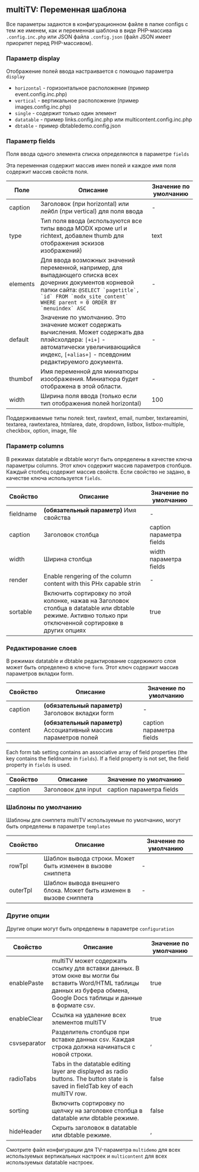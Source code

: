 
<meta http-equiv="Content-Type" content="text/html; charset=utf-8">
<h2>multiTV: Переменная шаблона</h2>

<p>Все параметры задаются в конфигурационном файле в папке <span class="text-bold">configs</span> с тем же именем, как и переменная шаблона в виде PHP-массива <code>.config.inc.php</code> или JSON файла <code>.config.json</code> (файл JSON имеет приоритет перед PHP-массивом). </p>
<h3 class="sub-header text-bold">Параметр display</h3>
<p>Отображение полей ввода настраивается с помощью параметра <code>display</code></p>
<ul>
<li><code>horizontal</code> - горизонтальное расположение (пример event.config.inc.php)</li>
<li><code>vertical</code> - вертикальное расположение (пример images.config.inc.php)</li>
<li><code>single</code> - содержит только один элемент</li>
<li><code>datatable</code> - пример links.config.inc.php или multicontent.config.inc.php</li>
<li><code>dbtable</code> - пример dbtabledemo.config.json</li>
</ul>
<h3 class="sub-header text-bold">Параметр fields</h3>
<p>Поля ввода одного элемента списка определяются в параметре <code>fields</code></p>
<p>Эта переменная содержит массив имен полей и каждое имя поля содержит массив свойств поля.</p>
<div class="flip-scroll">
<table class="table table-bordered table-vcenter flip-content">
<thead class="flip-content bordered-palegreen">
<tr><th>Поле</th><th>Описание</th><th>Значение по умолчанию</th></tr>
</thead>
<tbody>
<tr>
<td>caption</td>
<td>Заголовок (при horizontal) или лейбл (при vertical) для поля ввода</td>
<td>-</td>
</tr>
<tr>
<td>type</td>
<td>Тип поля ввода (используются все типы ввода MODX кроме url и richtext, добавлен thumb для отображения эскизов изображений)</td>
<td>text</td>
</tr>
<tr>
<td>elements</td>
<td>Для ввода возможных значений переменной, например, для выпадающего списка всех дочерних документов корневой папки сайта: <code>@SELECT `pagetitle`, `id` FROM `modx_site_content` WHERE parent = 0 ORDER BY `menuindex` ASC</code></td>
<td>-</td>
</tr>
<tr>
<td>default</td>
<td>Значение по умолчанию. Это значение может содержать вычисления. Может содержать два плэйсхолдера: <code>[+i+]</code> - автоматически увеличивающийся индекс, <code>[+alias+]</code> - псевдоним редактируемого документа.</td>
<td>-</td>
</tr>
<tr>
<td>thumbof</td>
<td>Имя переменной для миниатюры изоображения. Миниатюра будет отображена в этой области.</td>
<td>-</td>
</tr>
<tr>
<td>width</td>
<td>Ширина поля ввода (только если тип отображения полей horizontal)</td>
<td>100</td>
</tr>
</tbody>
</table>
</div>
<p><span class="text-bold">Поддерживаемые типы полей:</span> text, rawtext, email, number, textareamini, textarea, rawtextarea, htmlarea, date, dropdown, listbox, listbox-multiple, checkbox, option, image, file</p>
<h3 class="sub-header text-bold">Параметр columns</h3>
<p>В режимах datatable и dbtable могут быть определены в качестве ключа параметры columns. Этот ключ содержит массив параметров столбцов. Каждый столбец содержит массив свойств. Если свойство не задано, в качестве ключа используется <code>fields</code>.</p>
<div class="flip-scroll">
<table class="table table-bordered table-vcenter flip-content">
<thead class="flip-content bordered-palegreen">
<tr><th>Свойство</th><th>Описание</th><th>Значение по умолчанию</th></tr>
</thead>
<tbody>
<tr>
<td>fieldname</td>
<td><b>(обязательный параметр)</b> Имя свойства</td>
<td>-</td>
</tr>
<tr>
<td>caption</td>
<td>Заголовок столбца</td>
<td>caption параметра fields</td>
</tr>
<tr>
<td>width</td>
<td>Ширина столбца</td>
<td>width параметра fields</td>
</tr>
<tr>
<td>render</td>
<td>Enable rengering of the column content with this PHx capable strin</td>
<td>-</td>
</tr>
<tr>
<td>sortable</td>
<td>Включить сортировку по этой колонке, нажав на Заголовок столбца в datatable или dbtable режиме. Активно только при отключенной сортировке в других опциях</td>
<td>true</td>
</tr>
</tbody>
</table>
</div>
<h3 class="sub-header text-bold">Редактирование слоев</h3>
<p>В режимах datatable и dbtable редактирование содержимого слоя может быть определено в ключе <code>form</code>. Этот ключ содержит массив параметров вкладки form.</p>
<div class="flip-scroll">
<table class="table table-bordered table-vcenter flip-content">
<thead class="flip-content bordered-palegreen">
<tr><th>Свойство</th><th>Описание</th><th>Значение по умолчанию</th></tr>
</thead>
<tbody>
<tr>
<td>caption</td>
<td><b>(обязательный параметр)</b> Заголовок вкладки form</td>
<td>-</td>
</tr>
<tr>
<td>content</td>
<td><b>(обязательный параметр)</b> Ассоциативный массив параметров полей</td>
<td>caption параметра fields</td>
</tr>
</tbody>
</table>
</div>
<p>Each form tab setting contains an associative array of field properties (the key contains the fieldname in <code>fields</code>). If a field property is not set, the field property in <code>fields</code> is used.</p>
<div class="flip-scroll">
<table class="table table-bordered table-vcenter flip-content">
<thead class="flip-content bordered-palegreen">
<tr><th>Свойство</th><th>Описание</th><th>Значение по умолчанию</th></tr>
</thead>
<tbody>
<tr>
<td>caption</td>
<td>Заголовок для input</td>
<td>caption параметра fields</td>
</tr>
</tbody>
</table>
</div>
<h3 class="sub-header text-bold">Шаблоны по умолчанию</h3>
<p>Шаблоны для сниппета <span class="text-bold">multiTV</span> используемые по умолчанию, могут быть определены в параметре <code>templates</code></p>
<div class="flip-scroll">
<table class="table table-bordered table-vcenter flip-content">
<thead class="flip-content bordered-palegreen">
<tr><th>Свойство</th><th>Описание</th><th>Значение по умолчанию</th></tr>
</thead>
<tbody>
<tr>
<td>rowTpl</td>
<td>Шаблон вывода строки. Может быть изменен в вызове сниппета</td>
<td>-</td>
</tr>
<tr>
<td>outerTpl</td>
<td>Шаблон вывода внешнего блока. Может быть изменен в вызове сниппета</td>
<td>-</td>
</tr>
</tbody>
</table>
</div>
<h3 class="sub-header text-bold">Другие опции</h3>
<p>Другие опции могут быть определены в параметре <code>configuration</code></p>
<div class="flip-scroll">
<table class="table table-bordered table-vcenter flip-content">
<thead class="flip-content bordered-palegreen">
<tr><th>Свойство</th><th>Описание</th><th>Значение по умолчанию</th></tr>
</thead>
<tbody>
<tr>
<td>enablePaste</td>
<td>multiTV может содержать ссылку для вставки данных. В этом окне вы могли бы вставить Word/HTML таблицы данных из буфера обмена, Google Docs таблицы и данные в формате csv.</td>
<td>true</td>
</tr>
<tr>
<td>enableClear</td>
<td>Ссылка на удаление всех элементов multiTV</td>
<td>true</td>
</tr>
<tr>
<td>csvseparator</td>
<td>Разделитель столбцов при вставке данных csv. Каждая строка должна начинаться с новой строки.</td>
<td>,</td>
</tr>
<tr>
<td>radioTabs</td>
<td>Tabs in the datatable editing layer are displayed as radio buttons. The button state is saved in fieldTab key of each multiTV row.</td>
<td>false</td>
</tr>
<tr>
<td>sorting</td>
<td>Включить сортировку по щелчку на заголовке столбца в datatable или dbtable режиме.</td>
<td>false</td>
</tr>
<tr>
<td>hideHeader</td>
<td>Скрыть заголовок в datatable или dbtable режиме.</td>
<td>,</td>
</tr>
</tbody>
</table>
</div>
<p>Смотрите файл конфигурации для TV-параметра <code>multidemo</code> для всех используемых вертикальных настроек и <code>multicontent</code> для всех используемых datatable настроек.</p>